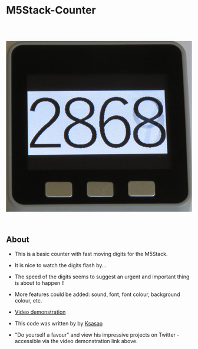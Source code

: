 # M5Stack-Counter

<br />
<br />

![M5Stack Counter](M5Stack-Counter.png) 

<br />

## About

- This is a basic counter with fast moving digits for the M5Stack.

- It is nice to watch the digits flash by... 

- The speed of the digits seems to suggest an urgent and important thing is about to happen !!

- More features could be added: sound, font, font colour, background colour, etc.

- [Video demonstration](https://twitter.com/ksasao/status/970196248836755456 "Video Demonstration")

- This code was written by by [Ksasao](https://gist.github.com/ksasao/c67d6fff5641e6fd40c7705352f6759e)

- "Do yourself a favour" and view his impressive projects on Twitter - accessible via the video demonstration link above.



